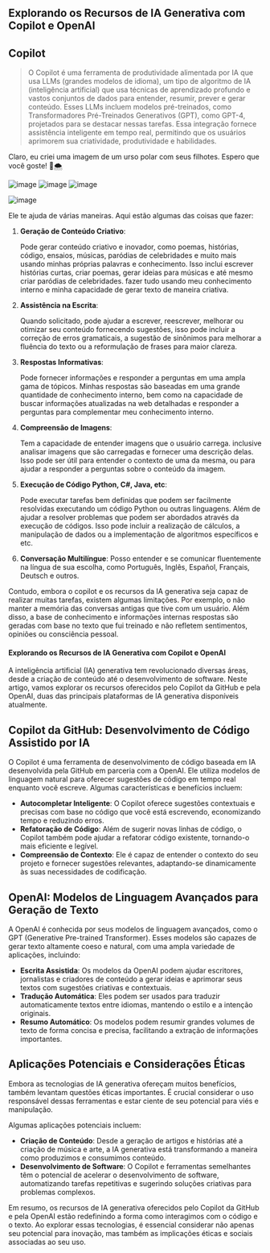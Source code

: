 ## Explorando os Recursos de IA Generativa com Copilot e OpenAI 

## Copilot

> O Copilot é uma ferramenta de produtividade alimentada por IA que usa LLMs (grandes modelos de idioma), um tipo de algoritmo de IA (inteligência artificial) que usa técnicas de aprendizado profundo e vastos conjuntos de dados para entender, resumir, prever e gerar conteúdo. Esses LLMs incluem modelos pré-treinados, como Transformadores Pré-Treinados Generativos (GPT), como GPT-4, projetados para se destacar nessas tarefas. Essa integração fornece assistência inteligente em tempo real, permitindo que os usuários aprimorem sua criatividade, produtividade e habilidades.



Claro, eu criei uma imagem de um urso polar com seus filhotes. Espero que você goste! 🐾🌨️

![image](https://tse3.mm.bing.net/th/id/OIG1.OOcoIwNBGRSaTkNhKMgi?w=270&h=270&c=6&r=0&o=5&pid=ImgGn)
![image](https://tse2.mm.bing.net/th/id/OIG1.G.QBO58DWbRONKYpOiJ7?w=270&h=270&c=6&r=0&o=5&pid=ImgGn)
![image](https://tse2.mm.bing.net/th/id/OIG1.dkY23yuGaXY.457tuNlD?w=270&h=270&c=6&r=0&o=5&pid=ImgGn)



![image](https://tse4.mm.bing.net/th/id/OIG1.v3eSaBl_WrkYZo.tMonX?pid=ImgGn)



Ele te ajuda de várias maneiras. Aqui estão algumas das coisas que fazer:

1. **Geração de Conteúdo Criativo**: 

   Pode gerar conteúdo criativo e inovador, como poemas, histórias, código, ensaios, músicas, paródias de celebridades e muito mais usando minhas próprias palavras e conhecimento.  Isso inclui escrever histórias curtas, criar poemas, gerar ideias para músicas e até mesmo criar paródias de celebridades. fazer tudo usando meu conhecimento interno e minha capacidade de gerar texto de maneira criativa.

2. **Assistência na Escrita**: 

   Quando solicitado, pode ajudar a escrever, reescrever, melhorar ou otimizar seu conteúdo fornecendo sugestões, isso pode incluir a correção de erros gramaticais, a sugestão de sinônimos para melhorar a fluência do texto ou a reformulação de frases para maior clareza.

3. **Respostas Informativas**: 

   Pode fornecer informações e responder a perguntas em uma ampla gama de tópicos. Minhas respostas são baseadas em uma grande quantidade de conhecimento interno, bem como na capacidade de buscar informações atualizadas na web detalhadas e responder a perguntas para complementar meu conhecimento interno.  

4. **Compreensão de Imagens**: 

   Tem a capacidade de entender imagens que o usuário carrega.  inclusive analisar imagens que são carregadas e fornecer uma descrição delas. Isso pode ser útil para entender o contexto de uma da mesma, ou para ajudar a responder a perguntas sobre o conteúdo da imagem.

5. **Execução de Código Python, C#, Java, etc**: 

   Pode executar tarefas bem definidas que podem ser facilmente resolvidas executando um código Python ou outras linguagens.  Além de ajudar a resolver problemas que podem ser abordados através da execução de códigos. Isso pode incluir a realização de cálculos, a manipulação de dados ou a implementação de algoritmos específicos e etc.

6. **Conversação Multilíngue**: Posso entender e se comunicar fluentemente na língua de sua escolha, como Português, Inglês, Español, Français, Deutsch e outros.

Contudo, embora o copilot e os recursos da IA generativa seja capaz de realizar muitas tarefas, existem algumas limitações. Por exemplo, o não manter a memória das conversas antigas que tive com um usuário. Além disso, a base de conhecimento e informações internas respostas são geradas com base no texto que fui treinado e não refletem sentimentos, opiniões ou consciência pessoal. 



#### Explorando os Recursos de IA Generativa com Copilot e OpenAI



A inteligência artificial (IA) generativa tem revolucionado diversas áreas, desde a criação de conteúdo até o desenvolvimento de software. Neste artigo, vamos explorar os recursos oferecidos pelo Copilot da GitHub e pela OpenAI, duas das principais plataformas de IA generativa disponíveis atualmente.

## Copilot da GitHub: Desenvolvimento de Código Assistido por IA



O Copilot é uma ferramenta de desenvolvimento de código baseada em IA desenvolvida pela GitHub em parceria com a OpenAI. Ele utiliza modelos de linguagem natural para oferecer sugestões de código em tempo real enquanto você escreve. Algumas características e benefícios incluem:

- **Autocompletar Inteligente**: O Copilot oferece sugestões contextuais e precisas com base no código que você está escrevendo, economizando tempo e reduzindo erros.
- **Refatoração de Código**: Além de sugerir novas linhas de código, o Copilot também pode ajudar a refatorar código existente, tornando-o mais eficiente e legível.
- **Compreensão de Contexto**: Ele é capaz de entender o contexto do seu projeto e fornecer sugestões relevantes, adaptando-se dinamicamente às suas necessidades de codificação.

## OpenAI: Modelos de Linguagem Avançados para Geração de Texto



A OpenAI é conhecida por seus modelos de linguagem avançados, como o GPT (Generative Pre-trained Transformer). Esses modelos são capazes de gerar texto altamente coeso e natural, com uma ampla variedade de aplicações, incluindo:

- **Escrita Assistida**: Os modelos da OpenAI podem ajudar escritores, jornalistas e criadores de conteúdo a gerar ideias e aprimorar seus textos com sugestões criativas e contextuais.
- **Tradução Automática**: Eles podem ser usados para traduzir automaticamente textos entre idiomas, mantendo o estilo e a intenção originais.
- **Resumo Automático**: Os modelos podem resumir grandes volumes de texto de forma concisa e precisa, facilitando a extração de informações importantes.

## Aplicações Potenciais e Considerações Éticas



Embora as tecnologias de IA generativa ofereçam muitos benefícios, também levantam questões éticas importantes. É crucial considerar o uso responsável dessas ferramentas e estar ciente de seu potencial para viés e manipulação.

Algumas aplicações potenciais incluem:

- **Criação de Conteúdo**: Desde a geração de artigos e histórias até a criação de música e arte, a IA generativa está transformando a maneira como produzimos e consumimos conteúdo.
- **Desenvolvimento de Software**: O Copilot e ferramentas semelhantes têm o potencial de acelerar o desenvolvimento de software, automatizando tarefas repetitivas e sugerindo soluções criativas para problemas complexos.

Em resumo, os recursos de IA generativa oferecidos pelo Copilot da GitHub e pela OpenAI estão redefinindo a forma como interagimos com o código e o texto. Ao explorar essas tecnologias, é essencial considerar não apenas seu potencial para inovação, mas também as implicações éticas e sociais associadas ao seu uso.

